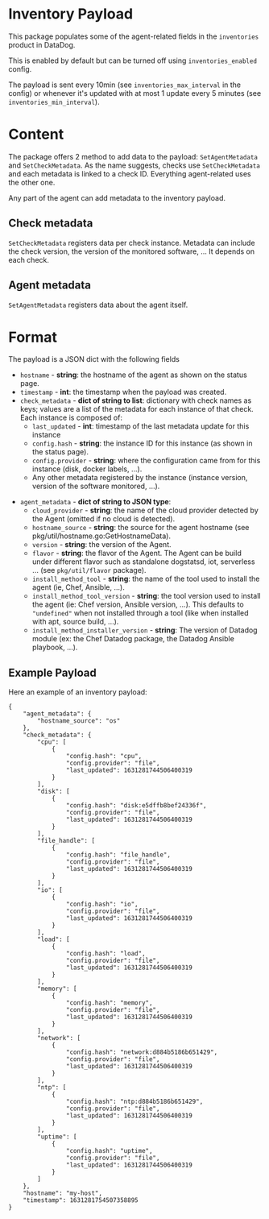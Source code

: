 # Inventory Payload

This package populates some of the agent-related fields in the `inventories` product in DataDog.

This is enabled by default but can be turned off using `inventories_enabled` config.

The payload is sent every 10min (see `inventories_max_interval` in the config) or whenever it's updated with at most 1
update every 5 minutes (see `inventories_min_interval`).

# Content

The package offers 2 method to add data to the payload: `SetAgentMetadata` and `SetCheckMetadata`. As the name suggests,
checks use `SetCheckMetadata` and each metadata is linked to a check ID. Everything agent-related uses the other one.

Any part of the agent can add metadata to the inventory payload.

## Check metadata

`SetCheckMetadata` registers data per check instance. Metadata can include the check version, the version of the
monitored software, ... It depends on each check.

## Agent metadata

`SetAgentMetadata` registers data about the agent itself.

# Format

The payload is a JSON dict with the following fields

- `hostname` - **string**: the hostname of the agent as shown on the status page.
- `timestamp` - **int**: the timestamp when the payload was created.
- `check_metadata` - **dict of string to list**: dictionary with check names as keys; values are a list of the metadata for each
  instance of that check.
  Each instance is composed of:
    - `last_updated` - **int**: timestamp of the last metadata update for this instance
    - `config.hash` - **string**: the instance ID for this instance (as shown in the status page).
    - `config.provider` - **string**: where the configuration came from for this instance (disk, docker labels, ...).
    - Any other metadata registered by the instance (instance version, version of the software monitored, ...).
<!-- NOTE: when modifying this list, please also update the constants in `inventories.go` -->
- `agent_metadata` - **dict of string to JSON type**:
  - `cloud_provider` - **string**: the name of the cloud provider detected by the Agent (omitted if no cloud is detected).
  - `hostname_source` - **string**: the source for the agent hostname (see pkg/util/hostname.go:GetHostnameData).
  - `version` - **string**: the version of the Agent.
  - `flavor` - **string**: the flavor of the Agent. The Agent can be build under different flavor such as standalone
    dogstatsd, iot, serverless ... (see `pkg/util/flavor` package).
  - `install_method_tool` - **string**: the name of the tool used to install the agent (ie, Chef, Ansible, ...).
  - `install_method_tool_version` - **string**: the tool version used to install the agent (ie: Chef version, Ansible
    version, ...). This defaults to `"undefined"` when not installed through a tool (like when installed with apt, source
    build, ...).
  - `install_method_installer_version` - **string**:  The version of Datadog module (ex: the Chef Datadog package, the Datadog Ansible playbook, ...).

## Example Payload

Here an example of an inventory payload:

```
{
    "agent_metadata": {
        "hostname_source": "os"
    },
    "check_metadata": {
        "cpu": [
            {
                "config.hash": "cpu",
                "config.provider": "file",
                "last_updated": 1631281744506400319
            }
        ],
        "disk": [
            {
                "config.hash": "disk:e5dffb8bef24336f",
                "config.provider": "file",
                "last_updated": 1631281744506400319
            }
        ],
        "file_handle": [
            {
                "config.hash": "file_handle",
                "config.provider": "file",
                "last_updated": 1631281744506400319
            }
        ],
        "io": [
            {
                "config.hash": "io",
                "config.provider": "file",
                "last_updated": 1631281744506400319
            }
        ],
        "load": [
            {
                "config.hash": "load",
                "config.provider": "file",
                "last_updated": 1631281744506400319
            }
        ],
        "memory": [
            {
                "config.hash": "memory",
                "config.provider": "file",
                "last_updated": 1631281744506400319
            }
        ],
        "network": [
            {
                "config.hash": "network:d884b5186b651429",
                "config.provider": "file",
                "last_updated": 1631281744506400319
            }
        ],
        "ntp": [
            {
                "config.hash": "ntp:d884b5186b651429",
                "config.provider": "file",
                "last_updated": 1631281744506400319
            }
        ],
        "uptime": [
            {
                "config.hash": "uptime",
                "config.provider": "file",
                "last_updated": 1631281744506400319
            }
        ]
    },
    "hostname": "my-host",
    "timestamp": 1631281754507358895
}
```
